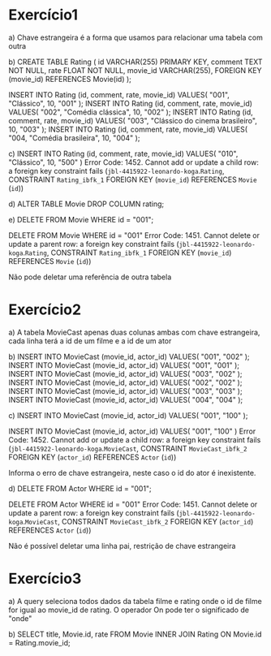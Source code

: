 # Exercício1

a) Chave estrangeira é a forma que usamos para relacionar uma tabela com outra

b) CREATE TABLE Rating ( id VARCHAR(255) PRIMARY KEY, comment TEXT NOT NULL, rate FLOAT NOT NULL, movie_id VARCHAR(255), FOREIGN KEY (movie_id) REFERENCES Movie(id) );

INSERT INTO Rating (id, comment, rate, movie_id) VALUES( "001", "Clássico", 10, "001" );
INSERT INTO Rating (id, comment, rate, movie_id) VALUES( "002", "Comédia clássica", 10, "002" );
INSERT INTO Rating (id, comment, rate, movie_id) VALUES( "003", "Clássico do cinema brasileiro", 10, "003" );
INSERT INTO Rating (id, comment, rate, movie_id) VALUES( "004, "Comédia brasileira", 10, "004" );

c) 
INSERT INTO Rating (id, comment, rate, movie_id) VALUES( "010", "Clássico", 10, "500" )	Error Code: 1452. Cannot add or update a child row: a foreign key constraint fails (`jbl-4415922-leonardo-koga`.`Rating`, CONSTRAINT `Rating_ibfk_1` FOREIGN KEY (`movie_id`) REFERENCES `Movie` (`id`))

d) ALTER TABLE Movie DROP COLUMN rating;

e) DELETE FROM Movie WHERE id = "001";

DELETE FROM Movie WHERE id = "001"	Error Code: 1451. Cannot delete or update a parent row: a foreign key constraint fails (`jbl-4415922-leonardo-koga`.`Rating`, CONSTRAINT `Rating_ibfk_1` FOREIGN KEY (`movie_id`) REFERENCES `Movie` (`id`))

Não pode deletar uma referência de outra tabela

# Exercício2

a) A tabela MovieCast apenas duas colunas ambas com chave estrangeira, cada linha terá a id de um filme e a id de um ator

b) 
INSERT INTO MovieCast (movie_id, actor_id) VALUES( "001", "002" );
INSERT INTO MovieCast (movie_id, actor_id) VALUES( "001", "001" );
INSERT INTO MovieCast (movie_id, actor_id) VALUES( "003", "002" );
INSERT INTO MovieCast (movie_id, actor_id) VALUES( "002", "002" );
INSERT INTO MovieCast (movie_id, actor_id) VALUES( "003", "003" );
INSERT INTO MovieCast (movie_id, actor_id) VALUES( "004", "004" );

c) 
INSERT INTO MovieCast (movie_id, actor_id) VALUES( "001", "100" );

INSERT INTO MovieCast (movie_id, actor_id) VALUES( "001", "100" )	Error Code: 1452. Cannot add or update a child row: a foreign key constraint fails (`jbl-4415922-leonardo-koga`.`MovieCast`, CONSTRAINT `MovieCast_ibfk_2` FOREIGN KEY (`actor_id`) REFERENCES `Actor` (`id`))

Informa o erro de chave estrangeira, neste caso o id do ator é inexistente.

d) DELETE FROM Actor WHERE id = "001";

DELETE FROM Actor WHERE id = "001"	Error Code: 1451. Cannot delete or update a parent row: a foreign key constraint fails (`jbl-4415922-leonardo-koga`.`MovieCast`, CONSTRAINT `MovieCast_ibfk_2` FOREIGN KEY (`actor_id`) REFERENCES `Actor` (`id`))

Não é possível deletar uma linha pai, restrição de chave estrangeira

# Exercício3

a) A query seleciona todos dados da tabela filme e rating onde o id de filme for igual ao movie_id de rating. O operador On pode ter o significado de "onde"

b) SELECT title, Movie.id, rate FROM Movie INNER JOIN Rating ON Movie.id = Rating.movie_id;

